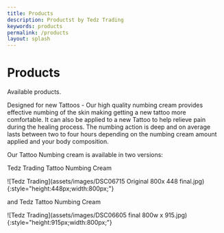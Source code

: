 ```yaml
---
title: Products
description: Productst by Tedz Trading
keywords: products
permalink: /products
layout: splash
---
```

# Products



Available products.

Designed for new Tattoos - Our high quality numbing cream provides effective numbing of the skin making getting a new tattoo more comfortable.
It can also be applied to a new Tattoo to help relieve pain during the healing process.
The numbing action is deep and on average lasts between two to four hours depending on the numbing cream amount applied and your body composition.

Our Tattoo Numbing cream is available in two versions:

Tedz Trading Tattoo Numbing Cream

![Tedz Trading](assets/images/DSC06715 Original 800x 448 final.jpg){:style="height:448px;width:800px;"}

and Tedz Tattoo Numbing Cream

![Tedz Trading](assets/images/DSC06605 final 800w x 915.jpg){:style="height:915px;width:800px;"}

